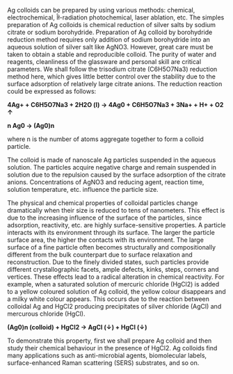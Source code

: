Ag colloids can be prepared by using various methods: chemical, electrochemical, Îł-radiation photochemical, laser ablation, etc. The simples preparation of Ag colloids is chemical reduction of silver salts by sodium citrate or sodium borohydride. Preparation of Ag colloid by borohydride reduction method requires only addition of sodium borohydride into an aqueous solution of silver salt like AgNO3. However, great care must be taken to obtain a stable and reproducible colloid. The purity of water and reagents, cleanliness of the glassware and personal skill are critical parameters. We shall follow the trisodium citrate (C6H5O7Na3) reduction method here, which gives little better control over the stability due to the surface adsorption of relatively large citrate anions. The reduction reaction could be expressed as follows:  

**4Ag+ + C6H5O7Na3 + 2H2O (l) → 4Ag0 + C6H5O7Na3 + 3Na+ + H+ + O2 ↑**  

**n Ag0 → (Ag0)n**  

where n is the number of atoms aggregate together to form a colloid particle.  

The colloid is made of nanoscale Ag particles suspended in the aqueous solution. The particles acquire negative charge and remain suspended in solution due to the repulsion caused by the surface adsorption of the citrate anions. Concentrations of AgNO3 and reducing agent, reaction time, solution temperature, etc. influence the particle size.  

The physical and chemical properties of colloidal particles change dramatically when their size is reduced to tens of nanometers. This effect is due to the increasing influence of the surface of the particles, since adsorption, reactivity, etc. are highly surface-sensitive properties. A particle interacts with its environment through its surface. The larger the particle surface area, the higher the contacts with its environment. The large surface of a fine particle often becomes structurally and compositionally different from the bulk counterpart due to surface relaxation and reconstruction. Due to the finely divided states, such particles provide different crystallographic facets, ample defects, kinks, steps, corners and vertices. These effects lead to a radical alteration in chemical reactivity. For example, when a saturated solution of mercuric chloride (HgCl2) is added to a yellow coloured solution of Ag colloid, the yellow colour disappears and a milky white colour appears. This occurs due to the reaction between colloidal Ag and HgCl2 producing precipitates of silver chloride (AgCl) and mercurous chloride (HgCl).  

**(Ag0)n (colloid) + HgCl2 → AgCl (↓) + HgCl (↓)**  

To demonstrate this property, first we shall prepare Ag colloid and then study their chemical behaviour in the presence of HgCl2. Ag colloids find many applications such as anti-microbial agents, biomolecular labels, surface-enhanced Raman scattering (SERS) substrates, and so on.  

